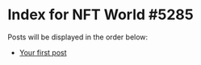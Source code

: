 # Index for NFT World #5285
Posts will be displayed in the order below:

- [Your first post](./001-first.md)

